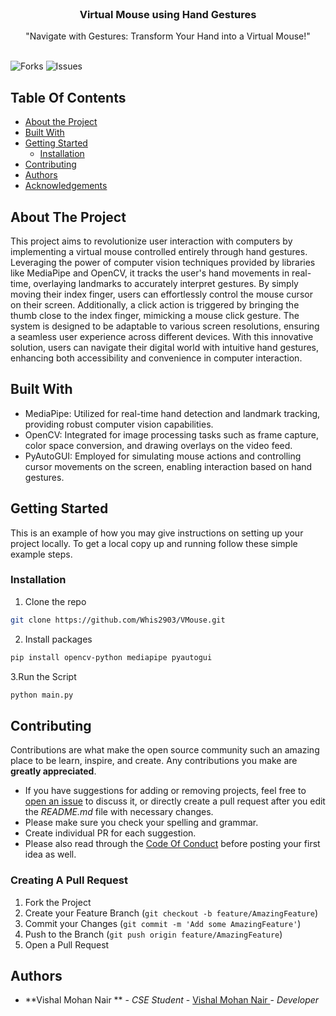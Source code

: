 <br/>
<p align="center">
  <h3 align="center">
Virtual Mouse using Hand Gestures</h3>

  <p align="center">
    "Navigate with Gestures: Transform Your Hand into a Virtual Mouse!"
    <br/>
    <br/>
  </p>
</p>

![Forks](https://img.shields.io/github/forks/Whis2903/VMouse?style=social) ![Issues](https://img.shields.io/github/issues/Whis2903/VMouse) 

## Table Of Contents

* [About the Project](#about-the-project)
* [Built With](#built-with)
* [Getting Started](#getting-started)
  * [Installation](#installation)
* [Contributing](#contributing)
* [Authors](#authors)
* [Acknowledgements](#acknowledgements)

## About The Project

This project aims to revolutionize user interaction with computers by implementing a virtual mouse controlled entirely through hand gestures. Leveraging the power of computer vision techniques provided by libraries like MediaPipe and OpenCV, it tracks the user's hand movements in real-time, overlaying landmarks to accurately interpret gestures. By simply moving their index finger, users can effortlessly control the mouse cursor on their screen. Additionally, a click action is triggered by bringing the thumb close to the index finger, mimicking a mouse click gesture. The system is designed to be adaptable to various screen resolutions, ensuring a seamless user experience across different devices. With this innovative solution, users can navigate their digital world with intuitive hand gestures, enhancing both accessibility and convenience in computer interaction.

## Built With

- MediaPipe: Utilized for real-time hand detection and landmark tracking, providing robust computer vision capabilities.
- OpenCV: Integrated for image processing tasks such as frame capture, color space conversion, and drawing overlays on the video feed.
- PyAutoGUI: Employed for simulating mouse actions and controlling cursor movements on the screen, enabling interaction based on hand gestures.

## Getting Started

This is an example of how you may give instructions on setting up your project locally.
To get a local copy up and running follow these simple example steps.

### Installation



1. Clone the repo 

```sh
git clone https://github.com/Whis2903/VMouse.git
```

2. Install  packages

```sh
pip install opencv-python mediapipe pyautogui
```

3.Run the Script

```sh
python main.py
```

## Contributing

Contributions are what make the open source community such an amazing place to be learn, inspire, and create. Any contributions you make are **greatly appreciated**.
* If you have suggestions for adding or removing projects, feel free to [open an issue](https://github.com/Whis2903/VMouse/issues/new) to discuss it, or directly create a pull request after you edit the *README.md* file with necessary changes.
* Please make sure you check your spelling and grammar.
* Create individual PR for each suggestion.
* Please also read through the [Code Of Conduct](https://github.com/Whis2903/VMouse/blob/main/CODE_OF_CONDUCT.md) before posting your first idea as well.

### Creating A Pull Request

1. Fork the Project
2. Create your Feature Branch (`git checkout -b feature/AmazingFeature`)
3. Commit your Changes (`git commit -m 'Add some AmazingFeature'`)
4. Push to the Branch (`git push origin feature/AmazingFeature`)
5. Open a Pull Request

## Authors

* **Vishal Mohan Nair ** - *CSE Student* - [Vishal Mohan Nair ](https://github.com/Whis2903) - *Developer*


